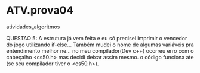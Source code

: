 # ATV.prova04
atividades_algoritmos 

QUESTAO 5: A estrutura já vem feita e eu só precisei imprimir o vencedor do jogo utilizando if-else...
Também mudei o nome de algumas variáveis pra entendimento melhor ne... no meu compilador(Dev c++) ocorreu erro com o cabeçalho <cs50.h> mas decidi deixar assim mesmo.
o código funciona ate (se seu compilador tiver o <cs50.h>).
